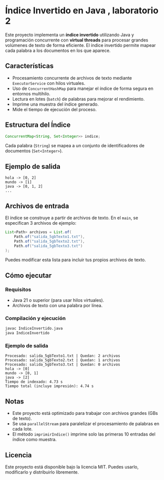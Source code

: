 # Índice Invertido en Java , laboratorio 2

Este proyecto implementa un **índice invertido** utilizando Java y programación concurrente con **virtual threads** para procesar grandes volúmenes de texto de forma eficiente.
El índice invertido permite mapear cada palabra a los documentos en los que aparece.

## Características

- Procesamiento concurrente de archivos de texto mediante `ExecutorService` con hilos virtuales.
- Uso de `ConcurrentHashMap` para manejar el índice de forma segura en entornos multihilo.
- Lectura en lotes (`batch`) de palabras para mejorar el rendimiento.
- Imprime una muestra del índice generado.
- Mide el tiempo de ejecución del proceso.

## Estructura del Índice

```java
ConcurrentMap<String, Set<Integer>> indice;
```

Cada palabra (`String`) se mapea a un conjunto de identificadores de documentos (`Set<Integer>`).

## Ejemplo de salida

```
hola -> [0, 2]
mundo -> [1]
java -> [0, 1, 2]
...
```

## Archivos de entrada

El índice se construye a partir de archivos de texto. En el `main`, se especifican 3 archivos de ejemplo:

```java
List<Path> archivos = List.of(
    Path.of("salida_5gbTexto1.txt"),
    Path.of("salida_5gbTexto2.txt"),
    Path.of("salida_5gbTexto3.txt")
);
```

Puedes modificar esta lista para incluir tus propios archivos de texto.

## Cómo ejecutar

### Requisitos

- Java 21 o superior (para usar hilos virtuales).
- Archivos de texto con una palabra por línea.

### Compilación y ejecución

```bash
javac IndiceInvertido.java
java IndiceInvertido
```

### Ejemplo de salida

```
Procesado: salida_5gbTexto1.txt | Quedan: 2 archivos
Procesado: salida_5gbTexto2.txt | Quedan: 1 archivos
Procesado: salida_5gbTexto3.txt | Quedan: 0 archivos
hola -> [0]
mundo -> [0, 1]
java -> [2]
Tiempo de indexado: 4.73 s
Tiempo total (incluye impresión): 4.74 s
```

## Notas

- Este proyecto está optimizado para trabajar con archivos grandes (GBs de texto).
- Se usa `parallelStream` para paralelizar el procesamiento de palabras en cada lote.
- El método `imprimirIndice()` imprime solo las primeras 10 entradas del índice como muestra.

## Licencia

Este proyecto está disponible bajo la licencia MIT. Puedes usarlo, modificarlo y distribuirlo libremente.


